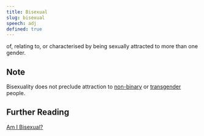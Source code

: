 ```yaml
---
title: Bisexual
slug: bisexual
speech: adj
defined: true
---
```


of, relating to, or characterised by being sexually attracted to more than one gender.

## Note

Bisexuality does not preclude attraction to [non-binary](/definitions/non-binary) or [transgender](/definitions/transgender) people.

## Further Reading

[Am I Bisexual?](http://www.bisexualindex.org.uk/index.php/AmIBisexual)
